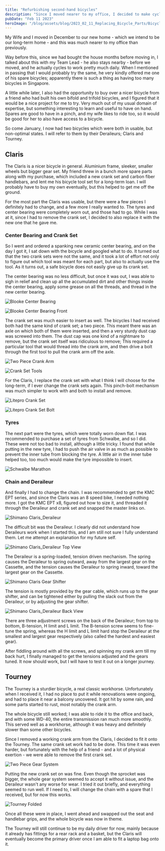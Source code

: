 ```yaml
---
title: "Refurbishing second-hand bicycles"
description: "Since I moved nearer to my office, I decided to make cycling part of my commute"
pubDate: "Feb 11 2023"
heroImage: "/blog/assets/blog/2023_02_11_Replacing_Bicycle_Parts/Bicycles.png"
---
```


My Wife and I moved in December to our new home - which we intend to be our long-term home - and this was much nearer to my office than previously.

Way before this, since we had bought the house months before moving in, I talked about this with my Team Lead - he also stays nearby - before we moved, and he actually cycles to work pretty much daily. When I mentioned in passing that I would probably try the same, he very kindly offered me one of his spare bicycles; apparently there is such a thing as having too many bicycles in Singapore. 

A little while later, I also had the opportunity to buy over a nicer bicycle from a friend who had built his own bifold and trifold bicycles, and I figured that it would be a nice project for me to try. Very much out of my usual domain of expertise, but something interesting to learn and useful to have on hand. Spares are good to have in a pinch, and my wife likes to ride too, so it would be good for her to also have access to a bicycle. 

So come January, I now had two bicycles which were both in usable, but non-optimal states. I will refer to them by their Deraileurs; Claris and Tourney.

## Claris

The Claris is a nicer bicycle in general. Aluminium frame, sleeker, smaller wheels but bigger gear set. My friend threw in a bunch more spare parts along with my purchase, which included a new crank set and carbon fiber handlebars, and lent me his bicycle tool set for a long-term loan. I will probably have to buy my own eventually, but this helped to get me off the ground. 

For the most part the Claris was usable, but there were a few pieces I definitely had to change, and a few more I really wanted to. The tyres and center bearing were completely worn out, and those had to go. While I was at it, since I had to remove the crank set, I decided to also replace it with the new one that he gave me. 

### Center Bearing and Crank Set

So I went and ordered a spanking new ceramic center bearing, and on the day I got it, I sat down with the bicycle and googled what to do. It turned out that the two crank sets were not the same, and it took a lot of effort not only to figure out which tool was meant for each part, but also to actually use the tool. As it turns out, a safe bicycle does not easily give up its crank set.

The center bearing was no less difficult, but once it was out, I was able to sigh in relief and clean up all the accumulated dirt and other things inside the center bearing, apply some grease on all the threads, and thread in the new center bearing.

![Blooke Center Bearing](/blog/assets/blog/2023_02_11_Replacing_Bicycle_Parts/Blooke_Center_Bearing_Top_View.png)

![Blooke Center Bearing Front](/blog/assets/blog/2023_02_11_Replacing_Bicycle_Parts/Blooke_Center_Bearing_Front_View.png)

The crank set was much easier to insert as well. The bicycles I had received both had the same kind of crank set; a two piece. This meant there was an axle on which both of them were inserted, and then a very sturdy dust cap was screwed into them. The dust cap was one kind of a nightmare to remove, but the crank set itself was ridiculous to remove; This required a particular tool that would thread into the crank arm, and then drive a bolt through the first tool to pull the crank arm off the axle. 

![Two Piece Crank Arm](/blog/assets/blog/2023_02_11_Replacing_Bicycle_Parts/Two_Piece_Crank_Arm.png)

![Crank Set Tools](/blog/assets/blog/2023_02_11_Replacing_Bicycle_Parts/Crank_Set_Tools.png)

For the Claris, I replace the crank set with what I think I will choose for the long-term, if I ever change the crank sets again. This pinch-bolt mechanism was much simpler to work with and both to install and remove. 

![Litepro Crank Set](/blog/assets/blog/2023_02_11_Replacing_Bicycle_Parts/Litepro_Crank_Arm.png)

![Litepro Crank Set Bolt](/blog/assets/blog/2023_02_11_Replacing_Bicycle_Parts/Litepro_Crank_Arm_Pinch_Bolt.png)

### Tyres

The next part were the tyres, which were totally worn down flat. I was recommended to purchase a set of tyres from Schwalbe, and so I did. These were not too bad to install, although a little tricky. I found that while putting in the new tyre, I had to push the air valve in as much as possible to prevent the inner tube from blocking the tyre. A little air in the inner tube helped too, too much would make the tyre impossible to insert. 

![Schwalbe Marathon](/blog/assets/blog/2023_02_11_Replacing_Bicycle_Parts/Schwalbe_Marathon.png)

### Chain and Deraileur

And finally I had to change the chain. I was recommended to get the KMC EPT series, and since the Claris was an 8 speed bike, I needed nothing more. I got the KMC EPT x8, figured out how to size it, and threaded it through the Deraileur and crank set and snapped the master links on. 

![Shimano Claris_Deraileur](/blog/assets/blog/2023_02_11_Replacing_Bicycle_Parts/Shimano_Claris_Deraileur.png)

The difficult bit was the Deraileur. I clearly did not understand how Deraileurs work when I started this, and I am still not sure I fully understand them. Let me attempt an explanation for my future self. 

![Shimano Claris_Deraileur Top View](/blog/assets/blog/2023_02_11_Replacing_Bicycle_Parts/Shimano_Claris_Deraileur_Top_View.png)

The Deraileur is a spring-loaded, tension driven mechanism. The spring causes the Deraileur to spring outward, away from the largest gear on the Cassette, and the tension causes the Deraileur to spring inward, toward the largest gear on the Cassette. 

![Shimano Claris Gear Shifter](/blog/assets/blog/2023_02_11_Replacing_Bicycle_Parts/Shimano_Claris_Gear_Shifter.png)

The tension is mostly provided by the gear cable, which runs up to the gear shifter, and can be tightened either by pulling the slack out from the Deraileur, or by adjusting the gear shifter. 

![Shimano Claris_Deraileur Back View](/blog/assets/blog/2023_02_11_Replacing_Bicycle_Parts/Shimano_Claris_Deraileur_Back_View.png)

There are three adjustment screws on the back of the Deraileur; from top to bottom, B-tension, H limit and L limit. The B-tension screw seems to fine-tune the spring, whereas the H limit and L limit hard stop the Deraileur at the smallest and largest gear respectively (also called the hardest and easiest gear). 

After fiddling around with all the screws, and spinning my crank arm till my back hurt, I finally managed to get the tensions adjusted and the gears tuned. It now should work, but I will have to test it out on a longer journey.

## Tourney

The Tourney is a sturdier bicycle, a real classic workhorse. Unfortunately when I received it, I had no place to put it while renovations were ongoing, and had to place it near a balcony uncovered. It got hit by some rain, and some parts started to rust, most notably the crank arm.

The whole bicycle still worked; I was able to ride it to the office and back, and with some WD-40, the entire transmission ran much more smoothly. This served well as a workhorse, although it was heavy and definitely slower than some other bicycles. 

Since I removed a working crank arm from the Claris, I decided to fit it onto the Tourney. The same crank set work had to be done. This time it was even harder, but fortunately with the help of a friend - and a lot of physical exertion - we were able to remove the first crank set. 

![Two Piece Gear System](/blog/assets/blog/2023_02_11_Replacing_Bicycle_Parts/Two_Piece_Gear_System.png)

Putting the new crank set on was fine. Even though the sprocket was bigger, the whole gear system seemed to accept it without issue, and the Deraileur wasn't any worse for wear. I tried it out briefly, and everything seemed to run well. If I need to, I will change the chain with a spare that I received, but for now this works. 

![Tourney Folded](/blog/assets/blog/2023_02_11_Replacing_Bicycle_Parts/Tourney_Folded.png)

Once all these were in place, I went ahead and swapped out the seat and handlebar grips, and the whole bicycle was now in theme. 

The Tourney will still continue to be my daily driver for now, mainly because it already has fittings for a rear rack and a basket, but the Claris will eventually become the primary driver once I am able to fit a laptop bag onto it. 
